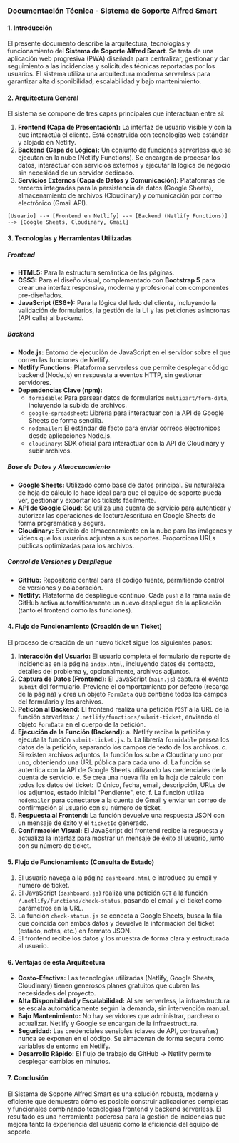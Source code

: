 ### **Documentación Técnica - Sistema de Soporte Alfred Smart**

#### **1. Introducción**

El presente documento describe la arquitectura, tecnologías y funcionamiento del **Sistema de Soporte Alfred Smart**. Se trata de una aplicación web progresiva (PWA) diseñada para centralizar, gestionar y dar seguimiento a las incidencias y solicitudes técnicas reportadas por los usuarios. El sistema utiliza una arquitectura moderna serverless para garantizar alta disponibilidad, escalabilidad y bajo mantenimiento.

#### **2. Arquitectura General**

El sistema se compone de tres capas principales que interactúan entre sí:

1.  **Frontend (Capa de Presentación):** La interfaz de usuario visible y con la que interactúa el cliente. Está construida con tecnologías web estándar y alojada en Netlify.
2.  **Backend (Capa de Lógica):** Un conjunto de funciones serverless que se ejecutan en la nube (Netlify Functions). Se encargan de procesar los datos, interactuar con servicios externos y ejecutar la lógica de negocio sin necesidad de un servidor dedicado.
3.  **Servicios Externos (Capa de Datos y Comunicación):** Plataformas de terceros integradas para la persistencia de datos (Google Sheets), almacenamiento de archivos (Cloudinary) y comunicación por correo electrónico (Gmail API).

```
[Usuario] --> [Frontend en Netlify] --> [Backend (Netlify Functions)] --> [Google Sheets, Cloudinary, Gmail]
```

#### **3. Tecnologías y Herramientas Utilizadas**

##### **Frontend**
*   **HTML5:** Para la estructura semántica de las páginas.
*   **CSS3:** Para el diseño visual, complementado con **Bootstrap 5** para crear una interfaz responsiva, moderna y profesional con componentes pre-diseñados.
*   **JavaScript (ES6+):** Para la lógica del lado del cliente, incluyendo la validación de formularios, la gestión de la UI y las peticiones asíncronas (API calls) al backend.

##### **Backend**
*   **Node.js:** Entorno de ejecución de JavaScript en el servidor sobre el que corren las funciones de Netlify.
*   **Netlify Functions:** Plataforma serverless que permite desplegar código backend (Node.js) en respuesta a eventos HTTP, sin gestionar servidores.
*   **Dependencias Clave (npm):**
    *   `formidable`: Para parsear datos de formularios `multipart/form-data`, incluyendo la subida de archivos.
    *   `google-spreadsheet`: Librería para interactuar con la API de Google Sheets de forma sencilla.
    *   `nodemailer`: El estándar de facto para enviar correos electrónicos desde aplicaciones Node.js.
    *   `cloudinary`: SDK oficial para interactuar con la API de Cloudinary y subir archivos.

##### **Base de Datos y Almacenamiento**
*   **Google Sheets:** Utilizado como base de datos principal. Su naturaleza de hoja de cálculo lo hace ideal para que el equipo de soporte pueda ver, gestionar y exportar los tickets fácilmente.
*   **API de Google Cloud:** Se utiliza una cuenta de servicio para autenticar y autorizar las operaciones de lectura/escritura en Google Sheets de forma programática y segura.
*   **Cloudinary:** Servicio de almacenamiento en la nube para las imágenes y videos que los usuarios adjuntan a sus reportes. Proporciona URLs públicas optimizadas para los archivos.

##### **Control de Versiones y Despliegue**
*   **GitHub:** Repositorio central para el código fuente, permitiendo control de versiones y colaboración.
*   **Netlify:** Plataforma de despliegue continuo. Cada `push` a la rama `main` de GitHub activa automáticamente un nuevo despliegue de la aplicación (tanto el frontend como las funciones).

#### **4. Flujo de Funcionamiento (Creación de un Ticket)**

El proceso de creación de un nuevo ticket sigue los siguientes pasos:

1.  **Interacción del Usuario:** El usuario completa el formulario de reporte de incidencias en la página `index.html`, incluyendo datos de contacto, detalles del problema y, opcionalmente, archivos adjuntos.
2.  **Captura de Datos (Frontend):** El JavaScript (`main.js`) captura el evento `submit` del formulario. Previene el comportamiento por defecto (recarga de la página) y crea un objeto `FormData` que contiene todos los campos del formulario y los archivos.
3.  **Petición al Backend:** El frontend realiza una petición `POST` a la URL de la función serverless: `/.netlify/functions/submit-ticket`, enviando el objeto `FormData` en el cuerpo de la petición.
4.  **Ejecución de la Función (Backend):**
    a. Netlify recibe la petición y ejecuta la función `submit-ticket.js`.
    b. La librería `formidable` parsea los datos de la petición, separando los campos de texto de los archivos.
    c. Si existen archivos adjuntos, la función los sube a Cloudinary uno por uno, obteniendo una URL pública para cada uno.
    d. La función se autentica con la API de Google Sheets utilizando las credenciales de la cuenta de servicio.
    e. Se crea una nueva fila en la hoja de cálculo con todos los datos del ticket: ID único, fecha, email, descripción, URLs de los adjuntos, estado inicial "Pendiente", etc.
    f. La función utiliza `nodemailer` para conectarse a la cuenta de Gmail y enviar un correo de confirmación al usuario con su número de ticket.
5.  **Respuesta al Frontend:** La función devuelve una respuesta JSON con un mensaje de éxito y el `ticketId` generado.
6.  **Confirmación Visual:** El JavaScript del frontend recibe la respuesta y actualiza la interfaz para mostrar un mensaje de éxito al usuario, junto con su número de ticket.

#### **5. Flujo de Funcionamiento (Consulta de Estado)**

1.  El usuario navega a la página `dashboard.html` e introduce su email y número de ticket.
2.  El JavaScript (`dashboard.js`) realiza una petición `GET` a la función `/.netlify/functions/check-status`, pasando el email y el ticket como parámetros en la URL.
3.  La función `check-status.js` se conecta a Google Sheets, busca la fila que coincida con ambos datos y devuelve la información del ticket (estado, notas, etc.) en formato JSON.
4.  El frontend recibe los datos y los muestra de forma clara y estructurada al usuario.

#### **6. Ventajas de esta Arquitectura**

*   **Costo-Efectiva:** Las tecnologías utilizadas (Netlify, Google Sheets, Cloudinary) tienen generosos planes gratuitos que cubren las necesidades del proyecto.
*   **Alta Disponibilidad y Escalabilidad:** Al ser serverless, la infraestructura se escala automáticamente según la demanda, sin intervención manual.
*   **Bajo Mantenimiento:** No hay servidores que administrar, parchear o actualizar. Netlify y Google se encargan de la infraestructura.
*   **Seguridad:** Las credenciales sensibles (claves de API, contraseñas) nunca se exponen en el código. Se almacenan de forma segura como variables de entorno en Netlify.
*   **Desarrollo Rápido:** El flujo de trabajo de GitHub -> Netlify permite desplegar cambios en minutos.

#### **7. Conclusión**

El Sistema de Soporte Alfred Smart es una solución robusta, moderna y eficiente que demuestra cómo es posible construir aplicaciones completas y funcionales combinando tecnologías frontend y backend serverless. El resultado es una herramienta poderosa para la gestión de incidencias que mejora tanto la experiencia del usuario como la eficiencia del equipo de soporte.
